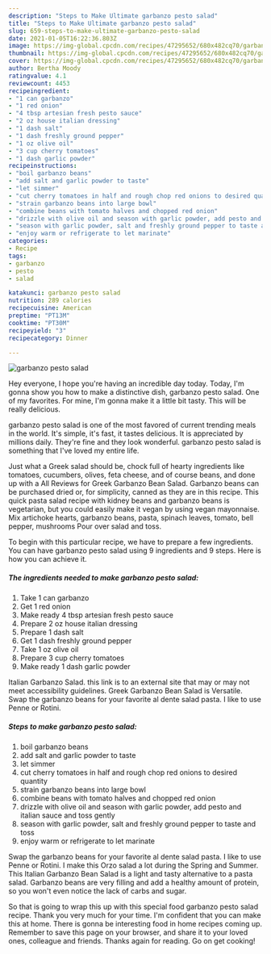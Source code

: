 ```yaml
---
description: "Steps to Make Ultimate garbanzo pesto salad"
title: "Steps to Make Ultimate garbanzo pesto salad"
slug: 659-steps-to-make-ultimate-garbanzo-pesto-salad
date: 2021-01-05T16:22:36.803Z
image: https://img-global.cpcdn.com/recipes/47295652/680x482cq70/garbanzo-pesto-salad-recipe-main-photo.jpg
thumbnail: https://img-global.cpcdn.com/recipes/47295652/680x482cq70/garbanzo-pesto-salad-recipe-main-photo.jpg
cover: https://img-global.cpcdn.com/recipes/47295652/680x482cq70/garbanzo-pesto-salad-recipe-main-photo.jpg
author: Bertha Moody
ratingvalue: 4.1
reviewcount: 4453
recipeingredient:
- "1 can garbanzo"
- "1 red onion"
- "4 tbsp artesian fresh pesto sauce"
- "2 oz house italian dressing"
- "1 dash salt"
- "1 dash freshly ground pepper"
- "1 oz olive oil"
- "3 cup cherry tomatoes"
- "1 dash garlic powder"
recipeinstructions:
- "boil garbanzo beans"
- "add salt and garlic powder to taste"
- "let simmer"
- "cut cherry tomatoes in half and rough chop red onions to desired quantity"
- "strain garbanzo beans into large bowl"
- "combine beans with tomato halves and chopped red onion"
- "drizzle with olive oil and season with garlic powder, add pesto and italian sauce and toss gently"
- "season with garlic powder, salt and freshly ground pepper to taste and toss"
- "enjoy warm or refrigerate to let marinate"
categories:
- Recipe
tags:
- garbanzo
- pesto
- salad

katakunci: garbanzo pesto salad 
nutrition: 289 calories
recipecuisine: American
preptime: "PT13M"
cooktime: "PT30M"
recipeyield: "3"
recipecategory: Dinner

---
```



![garbanzo pesto salad](https://img-global.cpcdn.com/recipes/47295652/680x482cq70/garbanzo-pesto-salad-recipe-main-photo.jpg)

Hey everyone, I hope you're having an incredible day today. Today, I'm gonna show you how to make a distinctive dish, garbanzo pesto salad. One of my favorites. For mine, I'm gonna make it a little bit tasty. This will be really delicious.

garbanzo pesto salad is one of the most favored of current trending meals in the world. It's simple, it's fast, it tastes delicious. It is appreciated by millions daily. They're fine and they look wonderful. garbanzo pesto salad is something that I've loved my entire life.

Just what a Greek salad should be, chock full of hearty ingredients like tomatoes, cucumbers, olives, feta cheese, and of course beans, and done up with a All Reviews for Greek Garbanzo Bean Salad. Garbanzo beans can be purchased dried or, for simplicity, canned as they are in this recipe. This quick pasta salad recipe with kidney beans and garbanzo beans is vegetarian, but you could easily make it vegan by using vegan mayonnaise. Mix artichoke hearts, garbanzo beans, pasta, spinach leaves, tomato, bell pepper, mushrooms Pour over salad and toss.


To begin with this particular recipe, we have to prepare a few ingredients. You can have garbanzo pesto salad using 9 ingredients and 9 steps. Here is how you can achieve it.

<!--inarticleads1-->

##### The ingredients needed to make garbanzo pesto salad:

1. Take 1 can garbanzo
1. Get 1 red onion
1. Make ready 4 tbsp artesian fresh pesto sauce
1. Prepare 2 oz house italian dressing
1. Prepare 1 dash salt
1. Get 1 dash freshly ground pepper
1. Take 1 oz olive oil
1. Prepare 3 cup cherry tomatoes
1. Make ready 1 dash garlic powder


Italian Garbanzo Salad. this link is to an external site that may or may not meet accessibility guidelines. Greek Garbanzo Bean Salad is Versatile. Swap the garbanzo beans for your favorite al dente salad pasta. I like to use Penne or Rotini. 

<!--inarticleads2-->

##### Steps to make garbanzo pesto salad:

1. boil garbanzo beans
1. add salt and garlic powder to taste
1. let simmer
1. cut cherry tomatoes in half and rough chop red onions to desired quantity
1. strain garbanzo beans into large bowl
1. combine beans with tomato halves and chopped red onion
1. drizzle with olive oil and season with garlic powder, add pesto and italian sauce and toss gently
1. season with garlic powder, salt and freshly ground pepper to taste and toss
1. enjoy warm or refrigerate to let marinate


Swap the garbanzo beans for your favorite al dente salad pasta. I like to use Penne or Rotini. I make this Orzo salad a lot during the Spring and Summer. This Italian Garbanzo Bean Salad is a light and tasty alternative to a pasta salad. Garbanzo beans are very filling and add a healthy amount of protein, so you won&#39;t even notice the lack of carbs and sugar. 

So that is going to wrap this up with this special food garbanzo pesto salad recipe. Thank you very much for your time. I'm confident that you can make this at home. There is gonna be interesting food in home recipes coming up. Remember to save this page on your browser, and share it to your loved ones, colleague and friends. Thanks again for reading. Go on get cooking!
